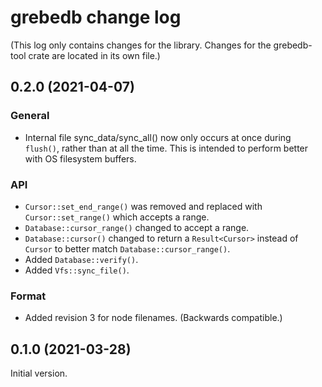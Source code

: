 # grebedb change log

(This log only contains changes for the library. Changes for the grebedb-tool crate are located in its own file.)

## 0.2.0 (2021-04-07)

### General

* Internal file sync_data/sync_all() now only occurs at once during `flush()`, rather than at all the time. This is intended to perform better with OS filesystem buffers.

### API

* `Cursor::set_end_range()` was removed and replaced with `Cursor::set_range()` which accepts a range.
* `Database::cursor_range()` changed to accept a range.
* `Database::cursor()` changed to return a `Result<Cursor>` instead of `Cursor` to better match `Database::cursor_range()`.
* Added `Database::verify()`.
* Added `Vfs::sync_file()`.

### Format

* Added revision 3 for node filenames. (Backwards compatible.)

## 0.1.0 (2021-03-28)

Initial version.
